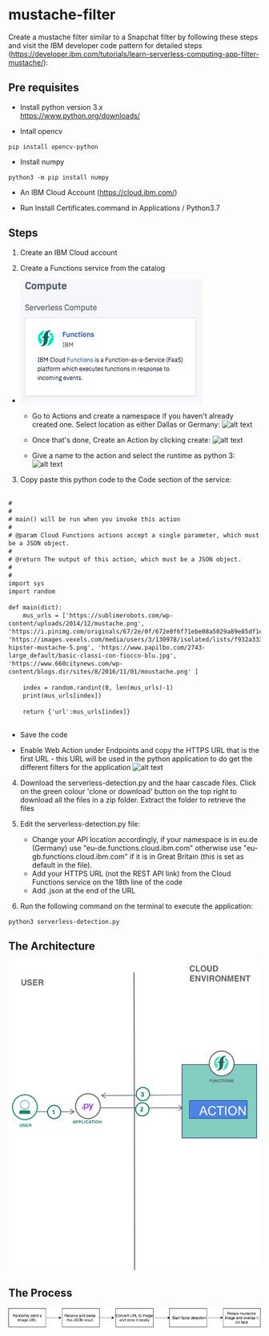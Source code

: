 # mustache-filter 

Create a mustache filter similar to a Snapchat filter by following these steps and visit the IBM developer code pattern for detailed steps (https://developer.ibm.com/tutorials/learn-serverless-computing-app-filter-mustache/): 


## Pre requisites 

* Install python version 3.x  
https://www.python.org/downloads/

* Intall opencv  
```
pip install opencv-python
```
* Install numpy 
```
python3 -m pip install numpy
```

* An IBM Cloud Account (https://cloud.ibm.com/) 

* Run Install Certificates.command in Applications / Python3.7


## Steps 

1. Create an IBM Cloud account 

2. Create a Functions service from the catalog
* ![alt text](https://github.com/anchalbhalla/mustache-filter/blob/master/images/function.png)
 
    * Go to Actions and create a namespace if you haven't already created one. Select location as either Dallas or Germany: 
    ![alt text](https://github.com/anchalbhalla/serverless-workshop-sweden/blob/master/namespace-create.png)  
    
    * Once that's done, Create an Action by clicking create: 
     ![alt text](https://github.com/anchalbhalla/serverless-workshop-sweden/blob/master/action-create.png) 
     
     * Give a name to the action and select the runtime as python 3: 
     ![alt text](https://github.com/anchalbhalla/serverless-workshop-sweden/blob/master/action-create-1.png)
    

3. Copy paste this python code to the Code section of the service:  
``` 

#
#
# main() will be run when you invoke this action
#
# @param Cloud Functions actions accept a single parameter, which must be a JSON object.
#
# @return The output of this action, which must be a JSON object.
#
#
import sys 
import random

def main(dict):
    mus_urls = ['https://sublimerobots.com/wp-content/uploads/2014/12/mustache.png', 'https://i.pinimg.com/originals/67/2e/0f/672e0f6f71ebe08a5029a89e85df1e18.png', 'https://images.vexels.com/media/users/3/130978/isolated/lists/f932a333154f1d6bff554c1010466f00-hipster-mustache-5.png', 'https://www.papilbo.com/2743-large_default/basic-classi-con-fiocco-blu.jpg', 'https://www.660citynews.com/wp-content/blogs.dir/sites/8/2016/11/01/moustache.png' ]

    index = random.randint(0, len(mus_urls)-1)
    print(mus_urls[index])  
 
    return {'url':mus_urls[index]}
  
```
   
   * Save the code 
   
   * Enable Web Action under Endpoints and copy the HTTPS URL that is the first URL - this URL will be used in the python application to do get the different filters for the application
   ![alt text](https://github.com/anchalbhalla/serverless-workshop-sweden/blob/master/web_action.png) 
   
   

   
4. Download the serverless-detection.py and the haar cascade files. Click on the green colour 'clone or download' button on the top right to download all the files in a zip folder. Extract the folder to retrieve the files 


5. Edit the serverless-detection.py file: 
   
   * Change your API location accordingly, if your namespace is in eu.de (Germany) use "eu-de.functions.cloud.ibm.com"  otherwise use "eu-gb.functions.cloud.ibm.com" if it is in Great Britain (this is set as default in the file).
   * Add your HTTPS URL (not the REST API link) from the Cloud Functions service on the 18th line of the code
   * Add .json at the end of the URL

6. Run the following command on the terminal to execute the application: 

``` 
python3 serverless-detection.py 
``` 



## The Architecture 
![alt text](https://github.com/anchalbhalla/mustache-filter/blob/master/images/Picture1.png)


## The Process 
![alt text](https://github.com/anchalbhalla/mustache-filter/blob/master/images/process-Diagram.png)
